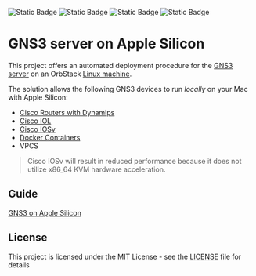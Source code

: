 ![Static Badge](https://img.shields.io/badge/gns3-49a4cb?style=for-the-badge) ![Static Badge](https://img.shields.io/badge/ubuntu-d85e33?style=for-the-badge) ![Static Badge](https://img.shields.io/badge/orbstack-838cf1?style=for-the-badge) ![Static Badge](https://img.shields.io/badge/apple_silicon-d3d3d3?style=for-the-badge)

# GNS3 server on Apple Silicon

This project offers an automated deployment procedure for the [GNS3 server](https://github.com/GNS3/gns3-server) on an OrbStack [Linux machine](https://docs.orbstack.dev/architecture#linux-machines).

The solution allows the following GNS3 devices to run *locally* on your Mac with Apple Silicon:

- [Cisco Routers with Dynamips](https://marcstech.blog/archives/add-cisco-routers-dynamips-gns3-macos)
- [Cisco IOL](https://marcstech.blog/archives/add-cisco-iol-devices-gns3-macos)
- [Cisco IOSv](https://marcstech.blog/archives/add-cisco-iosv-devices-gns3-macos)
- [Docker Containers](https://marcstech.blog/archives/create-docker-container-template-gns3-macos)
- VPCS

> Cisco IOSv will result in reduced performance because it does not utilize x86_64 KVM hardware acceleration.

## Guide

[GNS3 on Apple Silicon](https://marcstech.blog/archives/gns3-apple-silicon)

## License

This project is licensed under the MIT License - see the [LICENSE](LICENSE) file for details
